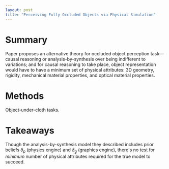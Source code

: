 ```yaml
---
layout: post
title: "Perceiving Fully Occluded Objects via Physical Simulation"
---
```


# Summary

Paper proposes an alternative theory for occluded object perception task—causal reasoning or analysis-by-synthesis over being indifferent to variations; and for causal reasoning to take place, object representation would have to have a minimum set of physical attributes: 3D geometry, rigidity, mechanical material properties, and optical material properties.

# Methods

Object-under-cloth tasks.

# Takeaways

Though the analysis-by-synthesis model they described includes prior beliefs $\delta_p$ (physics engine) and $\delta_g$ (graphics engine), there's no test for *minimum* number of physical attributes required for the true model to succeed.
